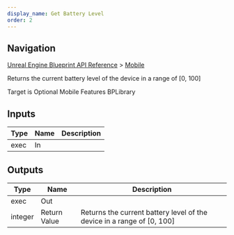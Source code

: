```yaml
---
display_name: Get Battery Level
order: 2
---
```

## Navigation

[Unreal Engine Blueprint API Reference](https://dev.epicgames.com/documentation/en-us/unreal-engine/BlueprintAPI) > [Mobile](https://dev.epicgames.com/documentation/en-us/unreal-engine/BlueprintAPI/Mobile)

Returns the current battery level of the device in a range of \[0, 100\]

Target is Optional Mobile Features BPLibrary

## Inputs

| Type | Name | Description |
| --- | --- | --- |
| exec | In |  |

## Outputs

| Type | Name | Description |
| --- | --- | --- |
| exec | Out |  |
| integer | Return Value | Returns the current battery level of the device in a range of \[0, 100\] |
